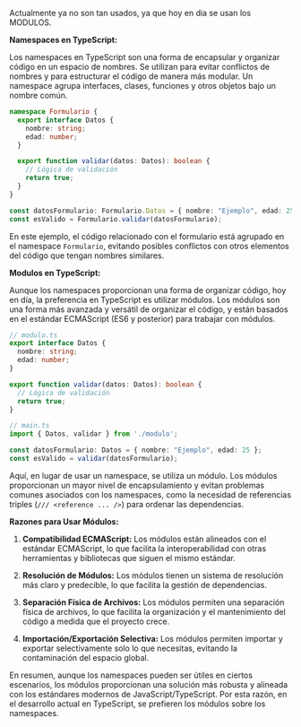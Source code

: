 Actualmente ya no son tan usados, ya que hoy en dia se usan los MODULOS.

**Namespaces en TypeScript:**

Los namespaces en TypeScript son una forma de encapsular y organizar código en un espacio de nombres. Se utilizan para evitar conflictos de nombres y para estructurar el código de manera más modular. Un namespace agrupa interfaces, clases, funciones y otros objetos bajo un nombre común.

```typescript
namespace Formulario {
  export interface Datos {
    nombre: string;
    edad: number;
  }

  export function validar(datos: Datos): boolean {
    // Lógica de validación
    return true;
  }
}

const datosFormulario: Formulario.Datos = { nombre: "Ejemplo", edad: 25 };
const esValido = Formulario.validar(datosFormulario);
```

En este ejemplo, el código relacionado con el formulario está agrupado en el namespace `Formulario`, evitando posibles conflictos con otros elementos del código que tengan nombres similares.

**Modulos en TypeScript:**

Aunque los namespaces proporcionan una forma de organizar código, hoy en día, la preferencia en TypeScript es utilizar módulos. Los módulos son una forma más avanzada y versátil de organizar el código, y están basados en el estándar ECMAScript (ES6 y posterior) para trabajar con módulos.

```typescript
// modulo.ts
export interface Datos {
  nombre: string;
  edad: number;
}

export function validar(datos: Datos): boolean {
  // Lógica de validación
  return true;
}
```

```typescript
// main.ts
import { Datos, validar } from './modulo';

const datosFormulario: Datos = { nombre: "Ejemplo", edad: 25 };
const esValido = validar(datosFormulario);
```

Aquí, en lugar de usar un namespace, se utiliza un módulo. Los módulos proporcionan un mayor nivel de encapsulamiento y evitan problemas comunes asociados con los namespaces, como la necesidad de referencias triples (`/// <reference ... />`) para ordenar las dependencias.

**Razones para Usar Módulos:**

1. **Compatibilidad ECMAScript:** Los módulos están alineados con el estándar ECMAScript, lo que facilita la interoperabilidad con otras herramientas y bibliotecas que siguen el mismo estándar.

2. **Resolución de Módulos:** Los módulos tienen un sistema de resolución más claro y predecible, lo que facilita la gestión de dependencias.

3. **Separación Física de Archivos:** Los módulos permiten una separación física de archivos, lo que facilita la organización y el mantenimiento del código a medida que el proyecto crece.

4. **Importación/Exportación Selectiva:** Los módulos permiten importar y exportar selectivamente solo lo que necesitas, evitando la contaminación del espacio global.

En resumen, aunque los namespaces pueden ser útiles en ciertos escenarios, los módulos proporcionan una solución más robusta y alineada con los estándares modernos de JavaScript/TypeScript. Por esta razón, en el desarrollo actual en TypeScript, se prefieren los módulos sobre los namespaces.